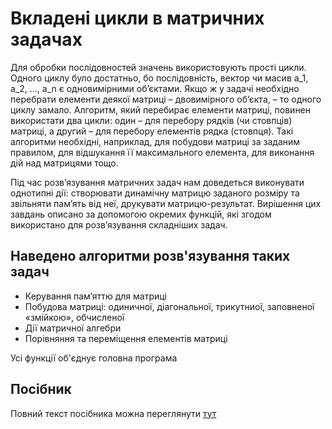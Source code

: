 # Вкладені цикли в матричних задачах

Для обробки послідовностей значень використовують прості цикли. Одного циклу було достатньо, бо послідовність, вектор чи масив a_1, a_2, ..., a_n є одновимірними об’єктами. Якщо ж у задачі необхідно перебрати елементи деякої матриці – двовимірного об’єкта, – то одного циклу замало. Алгоритм, який перебирає елементи матриці, повинен використати два цикли: один – для перебору рядків (чи стовпців) матриці, а другий – для перебору елементів рядка (стовпця). Такі алгоритми необхідні, наприклад, для побудови матриці за заданим правилом, для відшукання її максимального елемента, для виконання дій над матрицями тощо.

Під час розв’язування матричних задач нам доведеться виконувати однотипні дії: створювати динамічну матрицю заданого розміру та звільняти пам’ять від неї, друкувати матрицю-результат. Вирішення цих завдань описано за допомогою окремих функцій, які згодом використано для розв’язування складніших задач.

## Наведено алгоритми розв'язування таких задач

- Керування пам’яттю для матриці
- Побудова матриці: одиничної, діагональної, трикутниої, заповненої «змійкою», обчисленої
- Дії матричної алгебри
- Порівняння та переміщення елементів матриці

Усі функції об'єднує головна програма

## Посібник
Повний текст посібника можна переглянути [тут](https://lnuittutor.github.io/)
